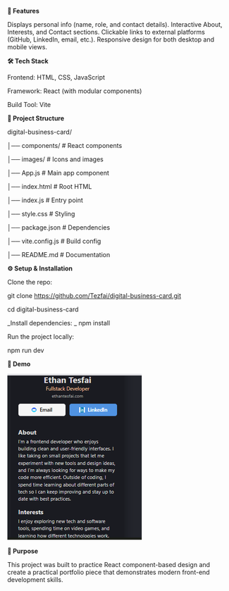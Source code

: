 **🚀 Features**

Displays personal info (name, role, and contact details).
Interactive About, Interests, and Contact sections.
Clickable links to external platforms (GitHub, LinkedIn, email, etc.).
Responsive design for both desktop and mobile views.

**🛠 Tech Stack**

Frontend: HTML, CSS, JavaScript

Framework: React (with modular components)

Build Tool: Vite

**📂 Project Structure**

digital-business-card/

│── components/       # React components

│── images/           # Icons and images

│── App.js            # Main app component

│── index.html        # Root HTML

│── index.js          # Entry point

│── style.css         # Styling

│── package.json      # Dependencies

│── vite.config.js    # Build config

│── README.md         # Documentation

**⚙️ Setup & Installation**

Clone the repo:

git clone https://github.com/Tezfai/digital-business-card.git

cd digital-business-card


_Install dependencies:
_
npm install


Run the project locally:

npm run dev

**📸 Demo**

![PollyGlot Translator Demo](images/sample.png)


**🎯 Purpose**

This project was built to practice React component-based design and create a practical portfolio piece that demonstrates modern front-end development skills.
